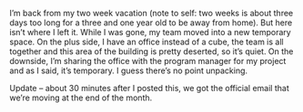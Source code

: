 I’m back from my two week vacation (note to self: two weeks is about
three days too long for a three and one year old to be away from home).
But here isn’t where I left it. While I was gone, my team moved into a
new temporary space. On the plus side, I have an office instead of a
cube, the team is all together and this area of the building is pretty
deserted, so it’s quiet. On the downside, I’m sharing the office with
the program manager for my project and as I said, it’s temporary. I
guess there’s no point unpacking.

Update – about 30 minutes after I posted this, we got the official email
that we’re moving at the end of the month.
